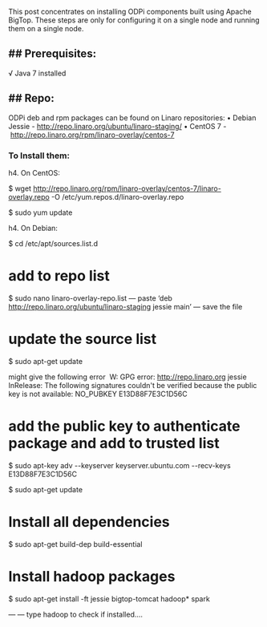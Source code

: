 This post concentrates on installing ODPi components built using Apache BigTop. These steps are only for configuring it on a single node and running them on a single node.

## ## Prerequisites:

√ Java 7 installed

## ## Repo:

ODPi deb and rpm packages can be found on Linaro repositories:
	•	Debian Jessie - http://repo.linaro.org/ubuntu/linaro-staging/
	•	CentOS 7 - http://repo.linaro.org/rpm/linaro-overlay/centos-7


### To Install them:

h4. On CentOS:

$ wget http://repo.linaro.org/rpm/linaro-overlay/centos-7/linaro-overlay.repo -O /etc/yum.repos.d/linaro-overlay.repo

$ sudo yum update

h4. On Debian:

$ cd /etc/apt/sources.list.d

# add to repo list
$ sudo nano linaro-overlay-repo.list
— paste ‘deb http://repo.linaro.org/ubuntu/linaro-staging jessie main’
— save the file

# update the source list
$ sudo apt-get update

might give the following error 
W: GPG error: http://repo.linaro.org jessie InRelease: The following signatures couldn't be verified because the public key is not available: NO_PUBKEY E13D88F7E3C1D56C

# add the public key to authenticate package and add to trusted list
$ sudo apt-key adv --keyserver keyserver.ubuntu.com --recv-keys E13D88F7E3C1D56C

$ sudo apt-get update

# Install all dependencies
$ sudo apt-get build-dep build-essential

# Install hadoop packages 
$ sudo apt-get install -ft jessie bigtop-tomcat hadoop* spark

— — type hadoop to check if installed….